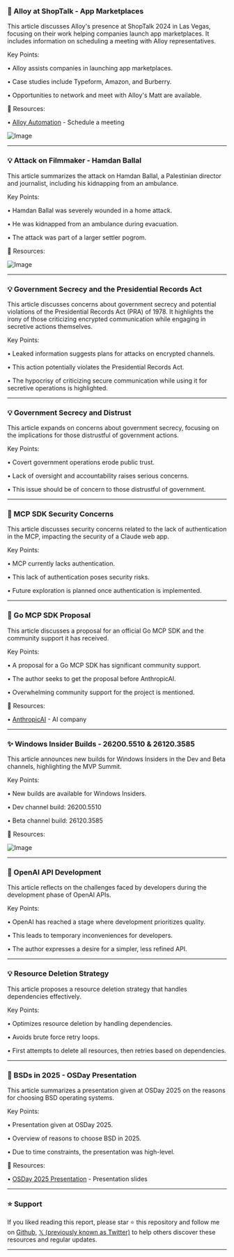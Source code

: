### 🚀 Alloy at ShopTalk - App Marketplaces

This article discusses Alloy's presence at ShopTalk 2024 in Las Vegas, focusing on their work helping companies launch app marketplaces.  It includes information on scheduling a meeting with Alloy representatives.

Key Points:

• Alloy assists companies in launching app marketplaces.

• Case studies include Typeform, Amazon, and Burberry.

• Opportunities to network and meet with Alloy's Matt are available.


🔗 Resources:

• [Alloy Automation](https://hubs.ly/Q03c_ST20) - Schedule a meeting

![Image](https://pbs.twimg.com/media/Gm2eih1XUAAXYbx?format=png&name=small)


---

### 💡 Attack on Filmmaker - Hamdan Ballal

This article summarizes the attack on Hamdan Ballal, a Palestinian director and journalist, including his kidnapping from an ambulance.

Key Points:

• Hamdan Ballal was severely wounded in a home attack.

• He was kidnapped from an ambulance during evacuation.

• The attack was part of a larger settler pogrom.


🔗 Resources:

![Image](https://pbs.twimg.com/media/Gm1F7fmbIAAjAPD?format=jpg&name=small)


---

### 💡 Government Secrecy and the Presidential Records Act

This article discusses concerns about government secrecy and potential violations of the Presidential Records Act (PRA) of 1978.  It highlights the irony of those criticizing encrypted communication while engaging in secretive actions themselves.

Key Points:

• Leaked information suggests plans for attacks on encrypted channels.

• This action potentially violates the Presidential Records Act.

• The hypocrisy of criticizing secure communication while using it for secretive operations is highlighted.


---

### 💡 Government Secrecy and Distrust

This article expands on concerns about government secrecy, focusing on the implications for those distrustful of government actions.

Key Points:

• Covert government operations erode public trust.

• Lack of oversight and accountability raises serious concerns.

• This issue should be of concern to those distrustful of government.



---

### 🤖 MCP SDK Security Concerns

This article discusses security concerns related to the lack of authentication in the MCP, impacting the security of a Claude web app.

Key Points:

• MCP currently lacks authentication.

• This lack of authentication poses security risks.

• Future exploration is planned once authentication is implemented.


---

### 🚀 Go MCP SDK Proposal

This article discusses a proposal for an official Go MCP SDK and the community support it has received.

Key Points:

• A proposal for a Go MCP SDK has significant community support.

• The author seeks to get the proposal before AnthropicAI.

• Overwhelming community support for the project is mentioned.


🔗 Resources:

• [AnthropicAI](https://x.com/AnthropicAI) - AI company


---

### ✨ Windows Insider Builds - 26200.5510 & 26120.3585

This article announces new builds for Windows Insiders in the Dev and Beta channels, highlighting the MVP Summit.

Key Points:

• New builds are available for Windows Insiders.

• Dev channel build: 26200.5510

• Beta channel build: 26120.3585


🔗 Resources:

![Image](https://pbs.twimg.com/media/Gm15M7zXsAA_ZZY?format=jpg&name=small)


---

### 🤖 OpenAI API Development

This article reflects on the challenges faced by developers during the development phase of OpenAI APIs.

Key Points:

• OpenAI has reached a stage where development prioritizes quality.

• This leads to temporary inconveniences for developers.

• The author expresses a desire for a simpler, less refined API.



---

### 💡 Resource Deletion Strategy

This article proposes a resource deletion strategy that handles dependencies effectively.

Key Points:

• Optimizes resource deletion by handling dependencies.

• Avoids brute force retry loops.

• First attempts to delete all resources, then retries based on dependencies.



---

### 🤖 BSDs in 2025 - OSDay Presentation

This article summarizes a presentation given at OSDay 2025 on the reasons for choosing BSD operating systems.

Key Points:

• Presentation given at OSDay 2025.

• Overview of reasons to choose BSD in 2025.

• Due to time constraints, the presentation was high-level.


🔗 Resources:

• [OSDay 2025 Presentation](https://it-notes.dragas.net/2025/03/23/osday-2025-why-choose-bsd-in-2025/) - Presentation slides


---

### ⭐️ Support

If you liked reading this report, please star ⭐️ this repository and follow me on [Github](https://github.com/Drix10), [𝕏 (previously known as Twitter)](https://x.com/DRIX_10_) to help others discover these resources and regular updates.

---